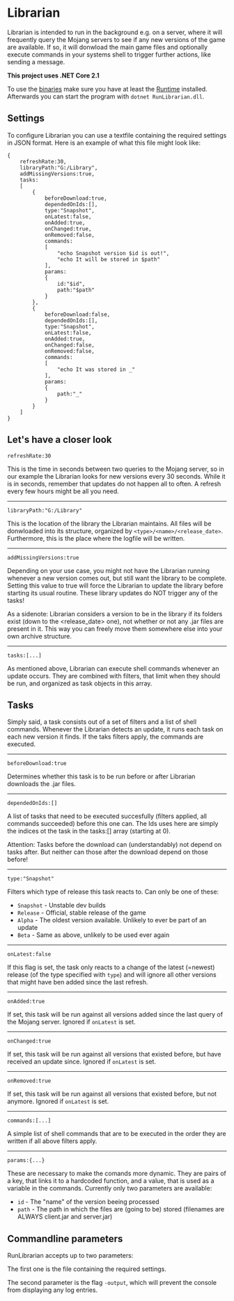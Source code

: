 # Librarian

Librarian is intended to run in the background e.g. on a server,
where it will frequently query the Mojang servers to see if any new versions of the game are available.
If so, it will donwload the main game files and optionally execute commands in your systems shell
to trigger further actions, like sending a message.

**This project uses .NET Core 2.1**

To use the [binaries](https://github.com/Wubbi/Librarian/releases) make sure you have at least the [Runtime](https://dotnet.microsoft.com/download) installed.  
Afterwards you can start the program with `dotnet RunLibrarian.dll`.

## Settings

To configure Librarian you can use a textfile containing the required settings in JSON format.
Here is an example of what this file might look like:

```JSONiq
{
	refreshRate:30,
	libraryPath:"G:/Library",
	addMissingVersions:true,
	tasks:
	[
		{
			beforeDownload:true,
			dependedOnIds:[],
			type:"Snapshot",
			onLatest:false,
			onAdded:true,
			onChanged:true,
			onRemoved:false,
			commands:
			[
				"echo Snapshot version $id is out!",
				"echo It will be stored in $path"
			],
			params:
			{
				id:"$id",
				path:"$path"
			}
		},
		{
			beforeDownload:false,
			dependedOnIds:[],
			type:"Snapshot",
			onLatest:false,
			onAdded:true,
			onChanged:false,
			onRemoved:false,
			commands:
			[
				"echo It was stored in _"
			],
			params:
			{
				path:"_"
			}
		}
	]
}
```

**Let's have a closer look**
---

```JSONiq
refreshRate:30
```
This is the time in seconds between two queries to the Mojang server, so in our example the Librarian looks for new versions every 30 seconds.
While it is in seconds, remember that updates do not happen all to often. A refresh every few hours might be all you need.

---

```JSONiq
libraryPath:"G:/Library"
```
This is the location of the library the Librarian maintains. All files will be donwloaded into its structure,
organized by `<type>/<name>/<release_date>`. Furthermore, this is the place where the logfile will be written.

---

```JSONiq
addMissingVersions:true
```
Depending on your use case, you might not have the Librarian running whenever a new version comes out, but still want
the library to be complete. Setting this value to true will force the Librarian to update the library before starting its
usual routine. These library updates do NOT trigger any of the tasks! 

As a sidenote: Librarian considers a version to be in the library if its folders exist (down to the <release_date> one),
not whether or not any .jar files are present in it. This way you can freely move them somewhere else into your own archive structure.

---

```JSONiq
tasks:[...]
```
As mentioned above, Librarian can execute shell commands whenever an update occurs. They are combined with filters,
that limit when they should be run, and organized as task objects in this array.

## Tasks

Simply said, a task consists out of a set of filters and a list of shell commands. Whenever the Librarian detects an update, it
runs each task on each new version it finds. If the taks filters apply, the commands are executed.

---

```JSONiq
beforeDownload:true
```
Determines whether this task is to be run before or after Librarian downloads the .jar files.

---

```JSONiq
dependedOnIds:[]
```
A list of tasks that need to be executed succesfully (filters applied, all commands succeeded) before this one can.
The Ids uses here are simply the indices ot the task in the tasks:[] array (starting at 0).

Attention: Tasks before the download can (understandably) not depend on tasks after.
But neither can those after the download depend on those before!

---

```JSONiq
type:"Snapshot"
```
Filters which type of release this task reacts to. Can only be one of these:
- `Snapshot` - Unstable dev builds
- `Release` - Official, stable release of the game
- `Alpha` - The oldest version available. Unlikely to ever be part of an update
- `Beta` - Same as above, unlikely to be used ever again

---

```JSONiq
onLatest:false
```
If this flag is set, the task only reacts to a change of the latest (=newest) release (of the type specified with `type`) 
and will ignore all other versions that might have ben added since the last refresh.

---

```JSONiq
onAdded:true
```
If set, this task will be run against all versions added since the last query of the Mojang server. Ignored if `onLatest` is set.

---

```JSONiq
onChanged:true
```
If set, this task will be run against all versions that existed before, but have received an update since. Ignored if `onLatest` is set.

---

```JSONiq
onRemoved:true
```
If set, this task will be run against all versions that existed before, but not anymore. Ignored if `onLatest` is set.

---

```JSONiq
commands:[...]
```
A simple list of shell commands that are to be executed in the order they are written if all above filters apply.

---

```JSONiq
params:{...}
```
These are necessary to make the comands more dynamic. They are pairs of a key, that links it to a hardcoded function,
and a value, that is used as a variable in the commands. Currently only two parameters are available:
- `id` - The "name" of the version beeing processed
- `path` - The path in which the files are (going to be) stored (filenames are ALWAYS client.jar and server.jar)


## Commandline parameters

RunLibrarian accepts up to two parameters:

The first one is the file containing the required settings.

The second parameter is the flag `-output`, which will prevent the console from displaying any log entries.

